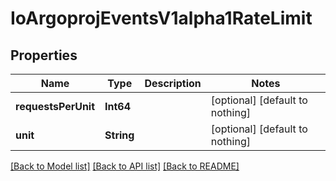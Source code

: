 # IoArgoprojEventsV1alpha1RateLimit


## Properties
Name | Type | Description | Notes
------------ | ------------- | ------------- | -------------
**requestsPerUnit** | **Int64** |  | [optional] [default to nothing]
**unit** | **String** |  | [optional] [default to nothing]


[[Back to Model list]](../README.md#models) [[Back to API list]](../README.md#api-endpoints) [[Back to README]](../README.md)


